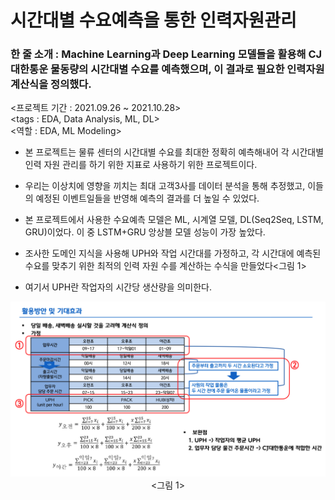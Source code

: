 # 시간대별 수요예측을 통한 인력자원관리
### 한 줄 소개 : Machine Learning과 Deep Learning 모델들을 활용해 CJ대한통운 물동량의 시간대별 수요를 예측했으며, 이 결과로 필요한 인력자원 계산식을 정의했다.

<프로젝트 기간 : 2021.09.26 ~ 2021.10.28>  
<tags : EDA, Data Analysis, ML, DL>  
<역할 : EDA, ML Modeling>


- 본 프로젝트는 물류 센터의 시간대별 수요를 최대한 정확히 예측해내어 각 시간대별 인력 자원 관리를 하기 위한 지표로 사용하기 위한 프로젝트이다.

- 우리는 이상치에 영향을 끼치는 최대 고객3사를 데이터 분석을 통해 추정했고, 이들의 예정된 이벤트일들을 반영해 예측의 결과를 더 높일 수 있었다.
  
- 본 프로젝트에서 사용한 수요예측 모델은 ML, 시계열 모델, DL(Seq2Seq, LSTM, GRU)이었다. 이 중 LSTM+GRU 앙상블 모델 성능이 가장 높았다.
  
- 조사한 도메인 지식을 사용해 UPH와 작업 시간대를 가정하고, 각 시간대에 예측된 수요를 맞추기 위한 최적의 인력 자원 수를 계산하는 수식을 만들었다<그림 1>
  
- 여기서 UPH란 작업자의 시간당 생산량을 의미한다.

<p align="center">
  <img src = './img/uph.png' width = 600 alt = 'uph' />
  <그림 1>
</p>
